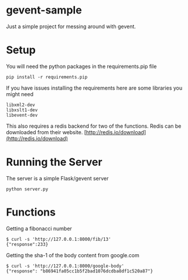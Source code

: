 gevent-sample
=============

Just a simple project for messing around with gevent.

Setup
=============

You will need the python packages in the requirements.pip file

    pip install -r requirements.pip
    
If you have issues installing the requirements here are some libraries you might need

    libxml2-dev
    libxslt1-dev
    libevent-dev
    
This also requires a redis backend for two of the functions.
Redis can be downloaded from their website.  [http://redis.io/download](http://redis.io/download)
    

Running the Server
=============

The server is a simple Flask/gevent server

    python server.py
    
Functions
=============

Getting a fibonacci number

    $ curl -s 'http://127.0.0.1:8000/fib/13'
    {"response":233}
    
Getting the sha-1 of the body content from google.com

    $ curl -s 'http://127.0.0.1:8000/google-body'
    {"response": "b86941fa05cc1b5f2bad1076dcdba8df1c520a87"}
    
    
    
    